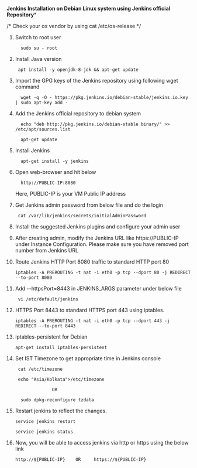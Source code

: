******Jenkins Installation on Debian Linux system using Jenkins official Repository*******

/* 
Check your os vendor by using cat /etc/os-release
*/

1. Switch to root user

         sudo su - root

2. Install Java version
    
        apt install -y openjdk-8-jdk && apt-get update
    
3. Import the GPG keys of the Jenkins repository using following wget command
    
         wget -q -O - https://pkg.jenkins.io/debian-stable/jenkins.io.key | sudo apt-key add -
        
4. Add the Jenkins official repository to debian system
    
         echo "deb http://pkg.jenkins.io/debian-stable binary/" >> /etc/apt/sources.list          
         
         apt-get update
         
         
5. Install Jenkins 

         apt-get install -y jenkins
         
6. Open web-browser and hit below 

         http://PUBLIC-IP:8080
         
      Here, PUBLIC-IP is your VM Public IP address

7. Get Jenkins admin password from below file and do the login

        cat /var/lib/jenkins/secrets/initialAdminPassword
        
8. Install the suggested Jenkins plugins and configure your admin user

9. After creating admin, modify the Jenkins URL like https://PUBLIC-IP  under Instance Configuration. Please make sure you have removed  port number from Jenkins URL
    
10. Route Jenkins HTTP Port 8080 traffic to standard HTTP port 80

        iptables -A PREROUTING -t nat -i eth0 -p tcp --dport 80 -j REDIRECT --to-port 8080
         
         
11. Add --httpsPort=8443 in JENKINS_ARGS parameter under below file 
         
         vi /etc/default/jenkins

12. HTTPS Port 8443 to standard HTTPS port 443 using iptables.           
         
        iptables -A PREROUTING -t nat -i eth0 -p tcp --dport 443 -j REDIRECT --to-port 8443

13. iptables-persistent for Debian

        apt-get install iptables-persistent

13. Set IST Timezone to get appropriate time in Jenkins console 

         cat /etc/timezone
         
         echo "Asia/Kolkata">/etc/timezone
         
                      OR
                     
          sudo dpkg-reconfigure tzdata
          

14. Restart jenkins to reflect the changes.
       
        service jenkins restart
        
        service jenkins status
       
15. Now, you will be able to access jenkins via http or https using the below link
       
        http://${PUBLIC-IP}    OR     https://${PUBLIC-IP}
       
         

       



